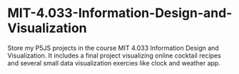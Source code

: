 # MIT-4.033-Information-Design-and-Visualization
Store my P5JS projects in the course MIT 4.033 Information Design and Visualization.
It includes a final project visualizing online cocktail recipes and several small data visualization exercies like clock and weather app.
